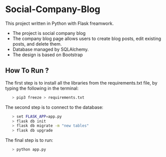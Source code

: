 # Social-Company-Blog
This project written in Python with Flask freamwork.

* The project is social company blog
* The company blog page allows users to create blog posts, edit existing posts, and delete them.
* Database managed by SQLAlchemy.
* The design is based on Bootstrap

## How To Run ?
The first step is to install all the libraries from the requirements.txt file, by typing the following in the terminal:

```bash
   > pip3 freeze > requirements.txt
```

The second step is to connect to the database:

```bash
   > set FLASK_APP=app.py 
   > flask db init
   > flask db migrate -m "new tables"
   > flask db upgrade
```

The final step is to run:

```bash
   > python app.py
```
